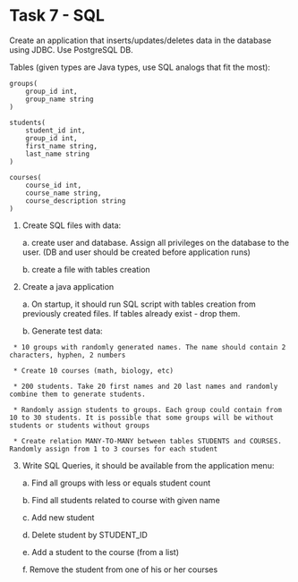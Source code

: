 # Task 7 - SQL
Create an application that inserts/updates/deletes data in the database using JDBC. Use PostgreSQL DB.

Tables (given types are Java types, use SQL analogs that fit the most):
```
groups(
	group_id int,
	group_name string
)
```
```
students(
	student_id int,
	group_id int,
	first_name string,
	last_name string
)
```
```
courses(
	course_id int,
	course_name string,
	course_description string
)
```

1. Create SQL files with data:

	a. create user and database. Assign all privileges on the database to the user. (DB and user should be created before application runs)

	b. create a file with tables creation

2. Create a java application

	a. On startup, it should run SQL script with tables creation from previously created files. If tables already exist - drop them.

	b. Generate test data:
```
 * 10 groups with randomly generated names. The name should contain 2 characters, hyphen, 2 numbers

 * Create 10 courses (math, biology, etc)

 * 200 students. Take 20 first names and 20 last names and randomly combine them to generate students.

 * Randomly assign students to groups. Each group could contain from 10 to 30 students. It is possible that some groups will be without students or students without groups

 * Create relation MANY-TO-MANY between tables STUDENTS and COURSES. Randomly assign from 1 to 3 courses for each student
```
3. Write SQL Queries, it should be available from the application menu:

	a. Find all groups with less or equals student count
	
	b. Find all students related to course with given name
	
	c. Add new student
	
	d. Delete student by STUDENT_ID
	
	e. Add a student to the course (from a list)
	
	f. Remove the student from one of his or her courses
